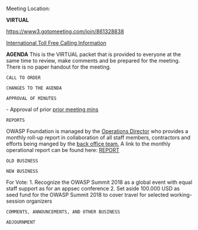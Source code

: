 Meeting Location:

**VIRTUAL**

<https://www3.gotomeeting.com/join/861328838>

[International Toll Free Calling
Information](International_Toll_Free_Calling_Information "wikilink")

**AGENDA** This is the VIRTUAL packet that is provided to everyone at
the same time to review, make comments and be prepared for the meeting.
There is no paper handout for the meeting.

`CALL TO ORDER`

`CHANGES TO THE AGENDA`

`APPROVAL OF MINUTES`

\- Approval of prior [prior meeting
mins](https://docs.google.com/document/d/1aPmftVZH3-G96J6-wrpynwwZhBHtREe5a7g8owVYUag)

`REPORTS`

OWASP Foundation is managed by the [Operations
Director](https://www.owasp.org/index.php/About_OWASP#Employees_and_Contractors)
who provides a monthly roll-up report in collaboration of all staff
members, contractors and efforts being manged by the [back office
team.](https://www.owasp.org/index.php/About_OWASP#Employees_and_Contractors)
A link to the monthly operational report can be found here:
[REPORT](http://owasp.blogspot.com/2017/01/owasp-operations-update-for-january-2017.html)

`OLD BUSINESS`

`NEW BUSINESS`

For Vote:
1\. Recognize the OWASP Summit 2018 as a global event with equal staff
support as for an appsec conference
2\. Set aside 100.000 USD as seed fund for the OWASP Summit 2018 to
cover travel for selected working-session organizers

`COMMENTS, ANNOUNCEMENTS, AND OTHER BUSINESS`

`ADJOURNMENT`